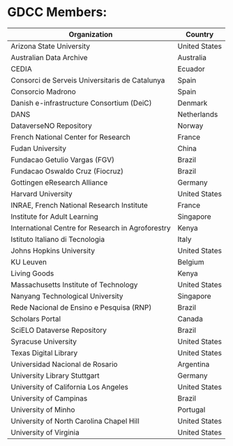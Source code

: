 # GDCC Members:
| Organization | Country |
|--|--|
| Arizona State University | United States |
| Australian Data Archive | Australia |
| CEDIA | Ecuador |
| Consorci de Serveis Universitaris de Catalunya | Spain |
| Consorcio Madrono | Spain |
| Danish e-infrastructure Consortium (DeiC) | Denmark |
| DANS | Netherlands |
| DataverseNO Repository | Norway |
| French National Center for Research | France |
| Fudan University | China |
| Fundacao Getulio Vargas (FGV) | Brazil |
| Fundacao Oswaldo Cruz (Fiocruz) | Brazil |
| Gottingen eResearch Alliance | Germany |
| Harvard University | United States |
| INRAE, French National Research Institute | France |
| Institute for Adult Learning | Singapore |
| International Centre for Research in Agroforestry | Kenya |
| Istituto Italiano di Tecnologia | Italy |
| Johns Hopkins University | United States |
| KU Leuven | Belgium |
| Living Goods | Kenya |
| Massachusetts Institute of Technology | United States |
| Nanyang Technological University | Singapore |
| Rede Nacional de Ensino e Pesquisa (RNP) | Brazil |
| Scholars Portal | Canada |
| SciELO Dataverse Repository | Brazil |
| Syracuse University | United States |
| Texas Digital Library | United States |
| Universidad Nacional de Rosario | Argentina |
| University Library Stuttgart | Germany |
| University of California Los Angeles | United States |
| University of Campinas | Brazil |
| University of Minho | Portugal |
| University of North Carolina Chapel Hill | United States |
| University of Virginia | United States |
